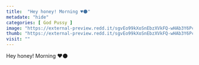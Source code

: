 ```yaml
---
title:  "Hey honey! Morning ♥️🌑"
metadate: "hide"
categories: [ God Pussy ]
image: "https://external-preview.redd.it/sgvEo99kXoSnEbzXVkFQ-wHAb3Y6Pcx3jtQ1WQpdnVY.jpg?auto=webp&s=7858a07d9ddc1d4868ea825b838d315324f4e4ca"
thumb: "https://external-preview.redd.it/sgvEo99kXoSnEbzXVkFQ-wHAb3Y6Pcx3jtQ1WQpdnVY.jpg?width=1080&crop=smart&auto=webp&s=915bb71e00b769934ddcea0a38753889ef564979"
visit: ""
---
```

Hey honey! Morning ♥️🌑
